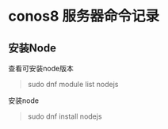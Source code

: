 # conos8 服务器命令记录

## 安装Node

查看可安装node版本
> sudo dnf module list nodejs

安装node
> sudo dnf install nodejs
